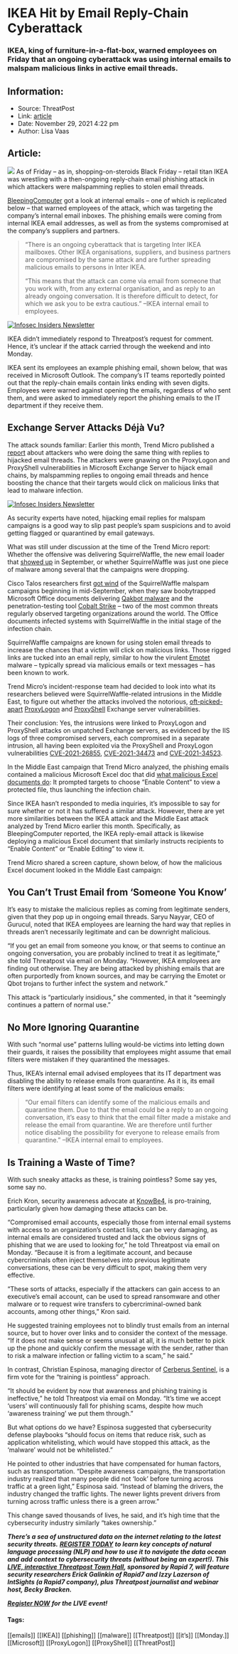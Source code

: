 # IKEA Hit by Email Reply-Chain Cyberattack
### IKEA, king of furniture-in-a-flat-box, warned employees on Friday that an ongoing cyberattack was using internal emails to malspam malicious links in active email threads. 

## Information:
+ Source: ThreatPost
+ Link: [article](https://kasperskycontenthub.com/threatpost-global/?p=176625)
+ Date: November 29, 2021  4:22 pm
+ Author: Lisa Vaas


## Article:
![](https://media.threatpost.com/wp-content/uploads/sites/103/2021/11/29155618/ikea-scaled-e1638219440979.jpeg)
As of Friday – as in, shopping-on-steroids Black Friday – retail titan IKEA was wrestling with a then-ongoing reply-chain email phishing attack in which attackers were malspamming replies to stolen email threads.


[BleepingComputer](https://www.bleepingcomputer.com/news/security/ikea-email-systems-hit-by-ongoing-cyberattack/) got a look at internal emails – one of which is replicated below – that warned employees of the attack, which was targeting the company’s internal email inboxes. The phishing emails were coming from internal IKEA email addresses, as well as from the systems compromised at the company’s suppliers and partners.



> “There is an ongoing cyberattack that is targeting Inter IKEA mailboxes. Other IKEA organisations, suppliers, and business partners are compromised by the same attack and are further spreading malicious emails to persons in Inter IKEA.
> 
> 
> “This means that the attack can come via email from someone that you work with, from any external organisation, and as reply to an already ongoing conversation. It is therefore difficult to detect, for which we ask you to be extra cautious.” –IKEA internal email to employees.
> 
> 


[![Infosec Insiders Newsletter](https://media.threatpost.com/wp-content/uploads/sites/103/2021/07/10165815/infosec_insiders_in_article_promo.png)](https://threatpost.com/infosec-insider-subscription-page/?utm_source=ART&utm_medium=ART&utm_campaign=InfosecInsiders_Newsletter_Promo/)  

IKEA didn’t immediately respond to Threatpost’s request for comment. Hence, it’s unclear if the attack carried through the weekend and into Monday.


IKEA sent its employees an example phishing email, shown below, that was received in Microsoft Outlook. The company’s IT teams reportedly pointed out that the reply-chain emails contain links ending with seven digits. Employees were warned against opening the emails, regardless of who sent them, and were asked to immediately report the phishing emails to the IT department if they receive them.


Exchange Server Attacks Déjà Vu?
--------------------------------


The attack sounds familiar: Earlier this month, Trend Micro published a [report](https://www.trendmicro.com/en_us/research/21/k/Squirrelwaffle-Exploits-ProxyShell-and-ProxyLogon-to-Hijack-Email-Chains.html) about attackers who were doing the same thing with replies to hijacked email threads. The attackers were gnawing on the ProxyLogon and ProxyShell vulnerabilities in Microsoft Exchange Server to hijack email chains, by malspamming replies to ongoing email threads and hence boosting the chance that their targets would click on malicious links that lead to malware infection.


[![Infosec Insiders Newsletter](https://media.threatpost.com/wp-content/uploads/sites/103/2021/07/10165815/infosec_insiders_in_article_promo.png)](https://threatpost.com/infosec-insider-subscription-page/?utm_source=ART&utm_medium=ART&utm_campaign=InfosecInsiders_Newsletter_Promo/)


As security experts have noted, hijacking email replies for malspam campaigns is a good way to slip past people’s spam suspicions and to avoid getting flagged or quarantined by email gateways.


What was still under discussion at the time of the Trend Micro report: Whether the offensive was delivering SquirrelWaffle, the new email loader that [showed up](https://threatpost.com/squirrelwaffle-loader-malspams-packing-qakbot-cobalt-strike/175775/) in September, or whether SquirrelWaffle was just one piece of malware among several that the campaigns were dropping.


Cisco Talos researchers first [got wind](https://blog.talosintelligence.com/2021/10/squirrelwaffle-emerges.html?utm_source=feedburner&utm_medium=feed&utm_campaign=Feed%3A+feedburner%2FTalos+%28Talos%E2%84%A2+Blog%29) of the SquirrelWaffle malspam campaigns beginning in mid-September, when they saw boobytrapped Microsoft Office documents delivering [Qakbot malware](https://threatpost.com/prolock-ransomware-qakbot-trojan/155828/) and the penetration-testing tool [Cobalt Strike](https://threatpost.com/cobalt-strike-cybercrooks/167368/) – two of the most common threats regularly observed targeting organizations around the world. The Office documents infected systems with SquirrelWaffle in the initial stage of the infection chain.


SquirrelWaffle campaigns are known for using stolen email threads to increase the chances that a victim will click on malicious links. Those rigged links are tucked into an email reply, similar to how the virulent [Emotet](https://threatpost.com/emotet-takedown-infrastructure-netwalker-offline/163389/) malware – typically spread via malicious emails or text messages – has been known to work.


Trend Micro’s incident-response team had decided to look into what its researchers believed were SquirrelWaffle-related intrusions in the Middle East, to figure out whether the attacks involved the notorious, [oft-picked-apart](https://threatpost.com/microsoft-exchange-servers-proxylogon-patching/165001/) [ProxyLogon](https://threatpost.com/deadringer-targeted-exchange-servers-before-discovery/168300/) and [ProxyShell](https://threatpost.com/exchange-servers-attack-proxyshell/168661/) Exchange server vulnerabilities.


Their conclusion: Yes, the intrusions were linked to ProxyLogon and ProxyShell attacks on unpatched Exchange servers, as evidenced by the IIS logs of three compromised servers, each compromised in a separate intrusion, all having been exploited via the ProxyShell and ProxyLogon vulnerabilities [CVE-2021-26855](https://msrc.microsoft.com/update-guide/vulnerability/CVE-2021-26855), [CVE-2021-34473](https://msrc.microsoft.com/update-guide/vulnerability/CVE-2021-34473) and [CVE-2021-34523](https://msrc.microsoft.com/update-guide/vulnerability/CVE-2021-34523).


In the Middle East campaign that Trend Micro analyzed, the phishing emails contained a malicious Microsoft Excel doc that did [what malicious Excel documents do](https://threatpost.com/hackers-update-age-old-excel-4-0-macro-attack/154898/): It prompted targets to choose “Enable Content” to view a protected file, thus launching the infection chain.


Since IKEA hasn’t responded to media inquiries, it’s impossible to say for sure whether or not it has suffered a similar attack. However, there are yet more similarities between the IKEA attack and the Middle East attack analyzed by Trend Micro earlier this month. Specifically, as BleepingComputer reported, the IKEA reply-email attack is likewise deploying a malicious Excel document that similarly instructs recipients to “Enable Content” or “Enable Editing” to view it.


Trend Micro shared a screen capture, shown below, of how the malicious Excel document looked in the Middle East campaign:


You Can’t Trust Email from ‘Someone You Know’
---------------------------------------------


It’s easy to mistake the malicious replies as coming from legitimate senders, given that they pop up in ongoing email threads. Saryu Nayyar, CEO of Gurucul, noted that IKEA employees are learning the hard way that replies in threads aren’t necessarily legitimate and can be downright malicious.


“If you get an email from someone you know, or that seems to continue an ongoing conversation, you are probably inclined to treat it as legitimate,” she told Threatpost via email on Monday. “However, IKEA employees are finding out otherwise. They are being attacked by phishing emails that are often purportedly from known sources, and may be carrying the Emotet or Qbot trojans to further infect the system and network.”


This attack is “particularly insidious,” she commented, in that it “seemingly continues a pattern of normal use.”


No More Ignoring Quarantine
---------------------------


With such “normal use” patterns lulling would-be victims into letting down their guards, it raises the possibility that employees might assume that email filters were mistaken if they quarantined the messages.


Thus, IKEA’s internal email advised employees that its IT department was disabling the ability to release emails from quarantine. As it is, its email filters were identifying at least some of the malicious emails:



> “Our email filters can identify some of the malicious emails and quarantine them. Due to that the email could be a reply to an ongoing conversation, it’s easy to think that the email filter made a mistake and release the email from quarantine. We are therefore until further notice disabling the possibility for everyone to release emails from quarantine.” –IKEA internal email to employees.
> 
> 


Is Training a Waste of Time?
----------------------------


With such sneaky attacks as these, is training pointless? Some say yes, some say no.


Erich Kron, security awareness advocate at [KnowBe4](https://u7061146.ct.sendgrid.net/ls/click?upn=4tNED-2FM8iDZJQyQ53jATUavSzE-2FiwjSkZ-2BMZMLjTD68bBzltWsjOj4iPYBhQEjDkwmuP_q07lK5GAAVvAnbc-2Fr-2FBDhAPhoMvwzp-2Bdh4wgfTcF0AUhu01ZMXdKNJrsN0iCyDU7ehW0N22Ype9yCK1TM6XYzZcULka2hXrkxot-2FYcsNMOW-2Fi7ZSbc4BW4Y4w5w74JadqFiCZdgYU0Y0aYb-2FD61SsSN5WSYToKPBxI2VArzhMwftrf78GbiRjwM9LzhmNBFfpMuXBsqYiKB-2B-2F-2BBM3106r2sgW-2Be451MnVYlMzEVQ43u-2Fx2JCoSpeITOcIPo6Gi3VBNSVcUaapZzArkSDh5SZ2Cih-2F-2FVdRBgHXCsqyWXs7po0-2FS83TsiYRB3U8HOgtt0HT6BGdSMjxi-2FVc6P1ZgVny6ZGKAKxbHvydLCfU5zrtFQ-3D), is pro-training, particularly given how damaging these attacks can be.


“Compromised email accounts, especially those from internal email systems with access to an organization’s contact lists, can be very damaging, as internal emails are considered trusted and lack the obvious signs of phishing that we are used to looking for,” he told Threatpost via email on Monday. “Because it is from a legitimate account, and because cybercriminals often inject themselves into previous legitimate conversations, these can be very difficult to spot, making them very effective.


“These sorts of attacks, especially if the attackers can gain access to an executive’s email account, can be used to spread ransomware and other malware or to request wire transfers to cybercriminal-owned bank accounts, among other things,” Kron said.


He suggested training employees not to blindly trust emails from an internal source, but to hover over links and to consider the context of the message. “If it does not make sense or seems unusual at all, it is much better to pick up the phone and quickly confirm the message with the sender, rather than to risk a malware infection or falling victim to a scam,” he said.”


In contrast, Christian Espinosa, managing director of [Cerberus Sentinel](https://u7061146.ct.sendgrid.net/ls/click?upn=4tNED-2FM8iDZJQyQ53jATUc1h7F6EeKyqQHDAzxY6FeBG4AZ1lNaZ-2Fme9HKLAKT7PeL3x_q07lK5GAAVvAnbc-2Fr-2FBDhAPhoMvwzp-2Bdh4wgfTcF0AUhu01ZMXdKNJrsN0iCyDU7ehW0N22Ype9yCK1TM6XYzZcULka2hXrkxot-2FYcsNMOW-2Fi7ZSbc4BW4Y4w5w74JadqFiCZdgYU0Y0aYb-2FD61SsSN5WSYToKPBxI2VArzhMwftrf78GbiRjwM9LzhmNBFfpMuXBsqYiKB-2B-2F-2BBM3106r8Wex0T7OFTT8vFIbMA9T-2BlDgGhDFXEelC-2FWPjZXKe9NWtbBbYafHTvkVre5k1vKi3GgofOJKSR-2F2xlpyW7kQklpPEA59unEm4rAKnCodaK-2FrXGwLA5yk9gY1MBMzuyaJeG4mVY1yL-2F3YI1d-2BMmcWiY-3D), is a firm vote for the “training is pointless” approach.


“It should be evident by now that awareness and phishing training is ineffective,” he told Threatpost via email on Monday. “It’s time we accept ‘users’ will continuously fall for phishing scams, despite how much ‘awareness training’ we put them through.”


But what options do we have? Espinosa suggested that cybersecurity defense playbooks “should focus on items that reduce risk, such as application whitelisting, which would have stopped this attack, as the ‘malware’ would not be whitelisted.”


He pointed to other industries that have compensated for human factors, such as transportation. “Despite awareness campaigns, the transportation industry realized that many people did not ‘look’ before turning across traffic at a green light,” Espinosa said. “Instead of blaming the drivers, the industry changed the traffic lights. The newer lights prevent drivers from turning across traffic unless there is a green arrow.”


This change saved thousands of lives, he said, and it’s high time that the cybersecurity industry similarly “takes ownership.”


***There’s a sea of unstructured data on the internet relating to the latest security threats.*** [***REGISTER TODAY***](https://threatpost.com/webinars/security-threats-natural-language-processing/?utm_source=In+Article&utm_medium=article&utm_campaign=Decoding+the+Data+Ocean:+Security+Threats+%26+Natural+Language+Processing&utm_id=In+Article) ***to learn key concepts of natural language processing (NLP) and how to use it to navigate the data ocean and add context to cybersecurity threats (without being an expert!). This*** [***LIVE, interactive Threatpost Town Hall***](https://threatpost.com/webinars/security-threats-natural-language-processing/?utm_source=In+Article&utm_medium=article&utm_campaign=Decoding+the+Data+Ocean:+Security+Threats+%26+Natural+Language+Processing&utm_id=In+Article)***, sponsored by Rapid 7, will feature security researchers Erick Galinkin of Rapid7 and Izzy Lazerson of IntSights (a Rapid7 company), plus Threatpost journalist and webinar host, Becky Bracken.***


[***Register NOW***](https://threatpost.com/webinars/security-threats-natural-language-processing/?utm_source=In+Article&utm_medium=article&utm_campaign=Decoding+the+Data+Ocean:+Security+Threats+%26+Natural+Language+Processing&utm_id=In+Article) ***for the LIVE event!***




#### Tags:
[[emails]] [[IKEA]] [[phishing]] [[malware]] [[Threatpost]] [[it’s]] [[Monday.]] [[Microsoft]] [[ProxyLogon]] [[ProxyShell]] [[ThreatPost]]
